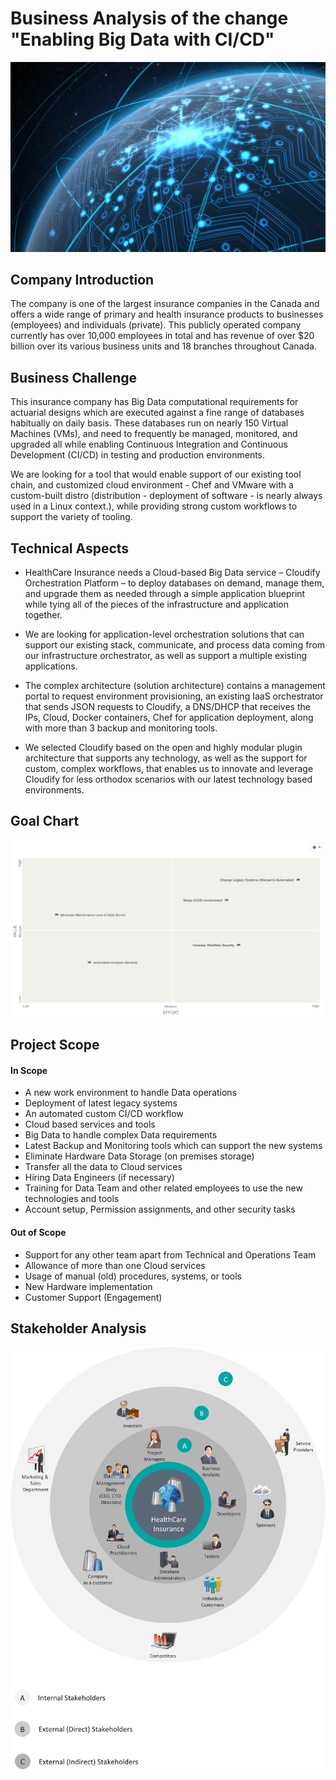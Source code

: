 # Business Analysis of the change "Enabling Big Data with CI/CD"
![header](Images/big-data-3.jpg)

## Company Introduction
The company is one of the largest insurance companies in the Canada and offers a wide range of primary and health insurance products to businesses (employees) and individuals (private). This publicly operated company currently has over 10,000 employees in total and has revenue of over $20 billion over its various business units and 18 branches throughout Canada.

## Business Challenge
This insurance company has Big Data computational requirements for actuarial designs which are executed against a fine range of databases habitually on daily basis. These databases run on nearly 150 Virtual Machines (VMs), and need to frequently be managed, monitored, and upgraded all while enabling Continuous Integration and Continuous Development (CI/CD) in testing and production environments.

We are looking for a tool that would enable support of our existing tool chain, and customized cloud environment - Chef and VMware with a custom-built distro (distribution - deployment of software - is nearly always used in a Linux context.), while providing strong custom workflows to support the variety of tooling.

## Technical Aspects
- HealthCare Insurance needs a Cloud-based Big Data service – Cloudify Orchestration Platform – to deploy databases on demand, manage them, and upgrade them as needed through a simple application blueprint while tying all of the pieces of the infrastructure and application together.

- We are looking for application-level orchestration solutions that can support our existing stack, communicate, and process data coming from our infrastructure orchestrator, as well as support a multiple existing applications.

- The complex architecture (solution architecture) contains a management portal to request environment provisioning, an existing IaaS orchestrator that sends JSON requests to Cloudify, a DNS/DHCP that receives the IPs, Cloud, Docker containers, Chef for application deployment, along with more than 3 backup and monitoring tools.

- We selected Cloudify based on the open and highly modular plugin architecture that supports any technology, as well as the support for custom, complex workflows, that enables us to innovate and leverage Cloudify for less orthodox scenarios with our latest technology based environments.

## Goal Chart
![goal_chart](Images/HealthCare%20Insurance%20goals%20chart.png)

## Project Scope
#### In Scope
- A new work environment to handle Data operations
- Deployment of latest legacy systems
- An automated custom CI/CD workflow
- Cloud based services and tools
- Big Data to handle complex Data requirements
- Latest Backup and Monitoring tools which can support the new systems
- Eliminate Hardware Data Storage (on premises storage)
- Transfer all the data to Cloud services
- Hiring Data Engineers (if necessary)
- Training for Data Team and other related employees to use the new technologies and tools
- Account setup, Permission assignments, and other security tasks

#### Out of Scope
- Support for any other team apart from Technical and Operations Team
- Allowance of more than one Cloud services
- Usage of manual (old) procedures, systems, or tools
- New Hardware implementation
- Customer Support (Engagement)

## Stakeholder Analysis
![stakeholders](Images/Onion%20Diagram%20trans.png)
